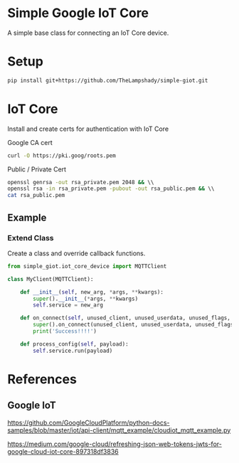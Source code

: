 # Simple Google IoT Core 
A simple base class for connecting an IoT Core device.


# Setup
```bash
pip install git+https://github.com/TheLampshady/simple-giot.git
```

# IoT Core
Install and create certs for authentication with IoT Core

Google CA cert
```bash
curl -O https://pki.goog/roots.pem 
```

Public / Private Cert
```bash
openssl genrsa -out rsa_private.pem 2048 && \\
openssl rsa -in rsa_private.pem -pubout -out rsa_public.pem && \\
cat rsa_public.pem
```

## Example

### Extend Class
Create a class and override callback functions.

```python
from simple_giot.iot_core_device import MQTTClient

class MyClient(MQTTClient):

    def __init__(self, new_arg, *args, **kwargs):
        super().__init__(*args, **kwargs)
        self.service = new_arg

    def on_connect(self, unused_client, unused_userdata, unused_flags, rc):
        super().on_connect(unused_client, unused_userdata, unused_flags, rc)
        print('Success!!!!')

    def process_config(self, payload):
        self.service.run(payload)
```

# References

## Google IoT
https://github.com/GoogleCloudPlatform/python-docs-samples/blob/master/iot/api-client/mqtt_example/cloudiot_mqtt_example.py

https://medium.com/google-cloud/refreshing-json-web-tokens-jwts-for-google-cloud-iot-core-897318df3836

